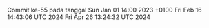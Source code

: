 Commit ke-55 pada tanggal Sun Jan 01 14:00 2023 +0100
Fri Feb 16 14:43:06 UTC 2024
Fri Apr 26 13:24:32 UTC 2024
